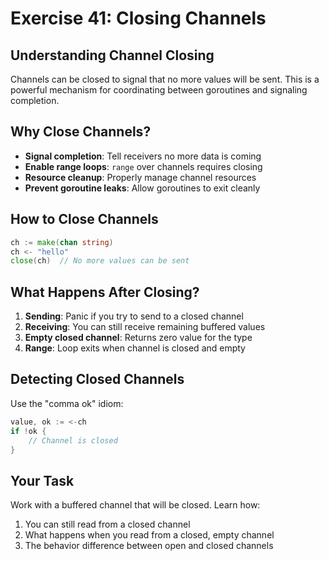 # Exercise 41: Closing Channels

## Understanding Channel Closing

Channels can be closed to signal that no more values will be sent. This is a powerful mechanism for coordinating between goroutines and signaling completion.

## Why Close Channels?

- **Signal completion**: Tell receivers no more data is coming
- **Enable range loops**: `range` over channels requires closing
- **Resource cleanup**: Properly manage channel resources
- **Prevent goroutine leaks**: Allow goroutines to exit cleanly

## How to Close Channels

```go
ch := make(chan string)
ch <- "hello"
close(ch)  // No more values can be sent
```

## What Happens After Closing?

1. **Sending**: Panic if you try to send to a closed channel
2. **Receiving**: You can still receive remaining buffered values
3. **Empty closed channel**: Returns zero value for the type
4. **Range**: Loop exits when channel is closed and empty

## Detecting Closed Channels

Use the "comma ok" idiom:
```go
value, ok := <-ch
if !ok {
    // Channel is closed
}
```

## Your Task

Work with a buffered channel that will be closed. Learn how:
1. You can still read from a closed channel
2. What happens when you read from a closed, empty channel
3. The behavior difference between open and closed channels